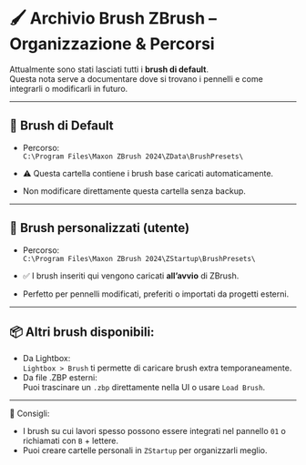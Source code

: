 # 🖌️ Archivio Brush ZBrush – Organizzazione & Percorsi

Attualmente sono stati lasciati tutti i **brush di default**.  
Questa nota serve a documentare dove si trovano i pennelli e come integrarli o modificarli in futuro.

---

## 📁 Brush di Default
- Percorso:  
  `C:\Program Files\Maxon ZBrush 2024\ZData\BrushPresets\`

- ⚠️ Questa cartella contiene i brush base caricati automaticamente.
- Non modificare direttamente questa cartella senza backup.

---

## 📁 Brush personalizzati (utente)
- Percorso:  
  `C:\Program Files\Maxon ZBrush 2024\ZStartup\BrushPresets\`

- ✅ I brush inseriti qui vengono caricati **all’avvio** di ZBrush.
- Perfetto per pennelli modificati, preferiti o importati da progetti esterni.

---

## 📦 Altri brush disponibili:
- Da Lightbox:  
  `Lightbox > Brush` ti permette di caricare brush extra temporaneamente.
- Da file .ZBP esterni:  
  Puoi trascinare un `.zbp` direttamente nella UI o usare `Load Brush`.

---

🧠 Consigli:
- I brush su cui lavori spesso possono essere integrati nel pannello `01` o richiamati con `B` + lettere.
- Puoi creare cartelle personali in `ZStartup` per organizzarli meglio.

